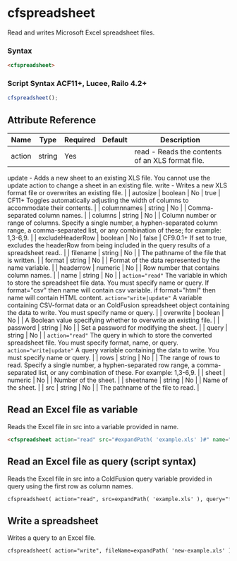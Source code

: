 # cfspreadsheet

Read and writes Microsoft Excel spreadsheet files.

### Syntax

```html
<cfspreadsheet>
```

### Script Syntax ACF11+, Lucee, Railo 4.2+

```javascript
cfspreadsheet();
```

## Attribute Reference

| Name | Type | Required | Default | Description |
| --- | --- | --- | --- | --- |
| action | string | Yes |  | read - Reads the contents of an XLS format file.
update - Adds a new sheet to an existing XLS file. You cannot use the update action to change a sheet in an existing file.
write - Writes a new XLS format file or overwrites an existing file. |
| autosize | boolean | No | true | CF11+ Toggles automatically adjusting the width of columns to accommodate their contents. |
| columnnames | string | No |  | Comma-separated column names. |
| columns | string | No |  | Column number or range of columns. Specify a single number, a hyphen-separated column range, a comma-separated list, or any combination of these; for example: 1,3-6,9. |
| excludeHeaderRow | boolean | No | false | CF9.0.1+ If set to true, excludes the headerRow from being included in the query results of a spreadsheet read.. |
| filename | string | No |  | The pathname of the file that is written. |
| format | string | No |  | Format of the data represented by the name variable. |
| headerrow | numeric | No |  | Row number that contains column names. |
| name | string | No |  | `action="read"` The variable in which to store the spreadsheet file data. You must specify name or query. If format="csv" then name will contain csv variable.
if format="html" then name will contain HTML content.
`action="write|update"` A variable containing CSV-format data or an ColdFusion spreadsheet object containing the data to write. You must specify name or query. |
| overwrite | boolean | No |  | A Boolean value specifying whether to overwrite an existing file. |
| password | string | No |  | Set a password for modifying the sheet. |
| query | string | No |  | `action="read"` The query in which to store the converted spreadsheet file. You must specify format, name, or query.
`action="write|update"` A query variable containing the data to write. You must specify name or query. |
| rows | string | No |  | The range of rows to read. Specify a single number, a hyphen-separated row range, a comma-separated list, or any combination of these. For example: 1,3-6,9. |
| sheet | numeric | No |  | Number of the sheet. |
| sheetname | string | No |  | Name of the sheet. |
| src | string | No |  | The pathname of the file to read. |

## Read an Excel file as variable

Reads the Excel file in src into a variable provided in name.

```html
<cfspreadsheet action="read" src="#expandPath( 'example.xls' )#" name="foo" />
```

## Read an Excel file as query (script syntax)

Reads the Excel file in src into a ColdFusion query variable provided in query using the first row as column names.

```html
cfspreadsheet( action="read", src=expandPath( 'example.xls' ), query="foo", headerrow=1, excludeHeaderRow=true );
```

## Write a spreadsheet

Writes a query to an Excel file.

```html
cfspreadsheet( action="write", fileName=expandPath( 'new-example.xls' ), query="foo", overwrite=true );
```
